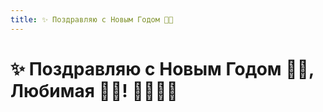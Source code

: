 ```yaml
---
title: ✨ Поздравляю с Новым Годом 🌠🎁
---
```

# ✨ Поздравляю с Новым Годом 🌠🎁, Любимая 💞👸! 🥳🎄🎅🎉

<Badge text="demo" />

<LottieAnimation
    :animationData="'https://assets9.lottiefiles.com/packages/lf20_3JQWlpZxIn.json'"
    :loop="true"
    :autoPlay="true"
/>